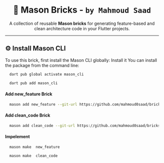



<h1 align="center">🧱 Mason Bricks - <code>by Mahmoud Saad</code></h1>

<p align="center">
  A collection of reusable <strong>Mason bricks</strong> for generating feature-based and clean architecture code in your Flutter projects.
</p>

---

## ⚙️ Install Mason CLI

To use this brick, first install the Mason CLI globally:
 Install it
 You can install the package from the command line:
```bash
  dart pub global activate mason_cli
```
```bash
  dart pub add mason_cli
```
<h4>Add new_feature Brick </h4>   

```bash 
  mason add new_feature --git-url https://github.com/mahmoud0saad/bricks.git --git-path new_feature
```
<h4>Add clean_code Brick </h4>  
  
```bash
  mason add clean_code --git-url https://github.com/mahmoud0saad/bricks.git --git-path clean_code
 ```
<h4> Impelement </h4>   
  
```bash
  mason make  new_feature

  mason make  clean_code

```

 
